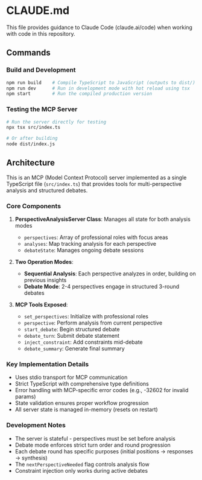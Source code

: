 # CLAUDE.md

This file provides guidance to Claude Code (claude.ai/code) when working with code in this repository.

## Commands

### Build and Development
```bash
npm run build    # Compile TypeScript to JavaScript (outputs to dist/)
npm run dev      # Run in development mode with hot reload using tsx
npm start        # Run the compiled production version
```

### Testing the MCP Server
```bash
# Run the server directly for testing
npx tsx src/index.ts

# Or after building
node dist/index.js
```

## Architecture

This is an MCP (Model Context Protocol) server implemented as a single TypeScript file (`src/index.ts`) that provides tools for multi-perspective analysis and structured debates.

### Core Components

1. **PerspectiveAnalysisServer Class**: Manages all state for both analysis modes
   - `perspectives`: Array of professional roles with focus areas
   - `analyses`: Map tracking analysis for each perspective
   - `debateState`: Manages ongoing debate sessions

2. **Two Operation Modes**:
   - **Sequential Analysis**: Each perspective analyzes in order, building on previous insights
   - **Debate Mode**: 2-4 perspectives engage in structured 3-round debates

3. **MCP Tools Exposed**:
   - `set_perspectives`: Initialize with professional roles
   - `perspective`: Perform analysis from current perspective
   - `start_debate`: Begin structured debate
   - `debate_turn`: Submit debate statement
   - `inject_constraint`: Add constraints mid-debate
   - `debate_summary`: Generate final summary

### Key Implementation Details

- Uses stdio transport for MCP communication
- Strict TypeScript with comprehensive type definitions
- Error handling with MCP-specific error codes (e.g., -32602 for invalid params)
- State validation ensures proper workflow progression
- All server state is managed in-memory (resets on restart)

### Development Notes

- The server is stateful - perspectives must be set before analysis
- Debate mode enforces strict turn order and round progression
- Each debate round has specific purposes (initial positions → responses → synthesis)
- The `nextPerspectiveNeeded` flag controls analysis flow
- Constraint injection only works during active debates